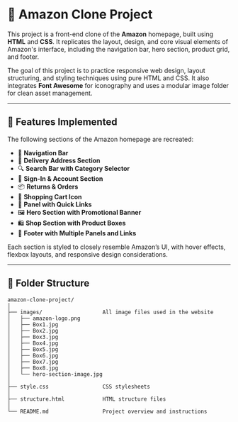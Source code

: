 # 🛒 Amazon Clone Project

This project is a front-end clone of the **Amazon** homepage, built using **HTML** and **CSS**. It replicates the layout, design, and core visual elements of Amazon's interface, including the navigation bar, hero section, product grid, and footer.  

The goal of this project is to practice responsive web design, layout structuring, and styling techniques using pure HTML and CSS. It also integrates **Font Awesome** for iconography and uses a modular image folder for clean asset management.

---

## 🚀 Features Implemented

The following sections of the Amazon homepage are recreated:

- 🧭 **Navigation Bar**  
- 📍 **Delivery Address Section**  
- 🔍 **Search Bar with Category Selector**  
- 👤 **Sign-In & Account Section**  
- 📦 **Returns & Orders**  
- 🛒 **Shopping Cart Icon**  
- 📁 **Panel with Quick Links**  
- 🖼️ **Hero Section with Promotional Banner**  
- 🛍️ **Shop Section with Product Boxes**  
- 📄 **Footer with Multiple Panels and Links**

Each section is styled to closely resemble Amazon’s UI, with hover effects, flexbox layouts, and responsive design considerations.

---

## 📂 Folder Structure

```text
amazon-clone-project/
│
├── images/                   All image files used in the website
│   ├── amazon-logo.png
│   ├── Box1.jpg
│   ├── Box2.jpg
│   ├── Box3.jpg
│   ├── Box4.jpg
│   ├── Box5.jpg
│   ├── Box6.jpg
│   ├── Box7.jpg
│   ├── Box8.jpg
│   └── hero-section-image.jpg
│
├── style.css                 CSS stylesheets
│   
├── structure.html            HTML structure files
│
└── README.md                 Project overview and instructions

